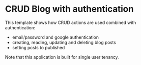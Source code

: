 # CRUD Blog with authentication
This template shows how CRUD actions are used combined with authentication:

- email/password and google authentication
- creating, reading, updating and deleting blog posts
- setting posts to published

Note that this application is built for single user tenancy.
